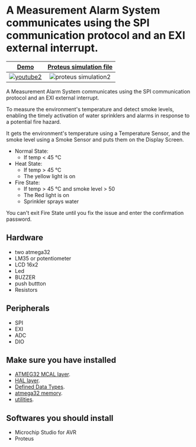 # A Measurement Alarm System communicates using the SPI communication protocol and an EXI external interrupt.

[Demo](https://youtu.be/7MyPIFNfzwU?si=CCLDTq3jqmzXImPf) | [Proteus simulation file](https://github.com/gihadmecha/measurementAlarmSystem_SPIcommunication_ExternelInterrupt/blob/main/Alarm_SPIcommunication_ExternelInterrupt.pdsprj)
:-------------------------:|:-------------------------:
[![youtube2](https://github.com/gihadmecha/measurementAlarmSystem_SPIcommunication_ExternelInterrupt/assets/19871755/0a34612b-d039-48b0-98b5-6e025860fa11)](https://youtu.be/7MyPIFNfzwU?si=CCLDTq3jqmzXImPf) | ![proteus simulation2](https://github.com/gihadmecha/measurementAlarmSystem_SPIcommunication_ExternelInterrupt/assets/19871755/a01cdfe3-0fba-40a9-81e1-37f381382e92)

A Measurement Alarm System communicates using the SPI communication protocol and an EXI external interrupt.

To measure the environment's temperature and detect smoke levels, enabling the timely activation of water sprinklers and alarms in response to a potential fire hazard.

It gets the environment's temperature using a Temperature Sensor, and the smoke level using a Smoke Sensor and puts them on the Display Screen.
- Normal State:
  - If temp < 45 °C
- Heat State:
  - If temp > 45 °C
  - The yellow light is on
- Fire State:
  - If temp > 45 °C and smoke level > 50
  - The Red light is on
  - Sprinkler sprays water

You can't exit Fire State until you fix the issue and enter the confirmation password.

## Hardware
- two atmega32
- LM35 or potentiometer
- LCD 16x2
- Led
- BUZZER
- push buttton
- Resistors

## Peripherals
- SPI
- EXI
- ADC
- DIO

## Make sure you have installed
- [ATMEG32 MCAL layer](https://github.com/gihadmecha/Embedded_Systems/tree/main/atmega32_ECU/atmega32_ECU/MCAL).
- [HAL layer](https://github.com/gihadmecha/Embedded_Systems/tree/main/atmega32_ECU/atmega32_ECU/HAL).
- [Defined Data Types](https://github.com/gihadmecha/Embedded_Systems/blob/main/atmega32_ECU/atmega32_ECU/StdTypes.h).
- [atmega32 memory](https://github.com/gihadmecha/Embedded_Systems/blob/main/atmega32_ECU/atmega32_ECU/MemMap.h).
- [utilities](https://github.com/gihadmecha/Embedded_Systems/blob/main/atmega32_ECU/atmega32_ECU/UTILS.h).

## Softwares you should install
- Microchip Studio for AVR
- Proteus
